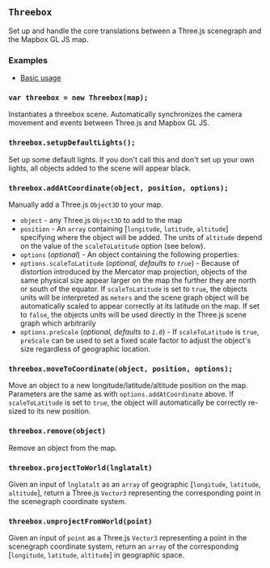 ## `Threebox`

Set up and handle the core translations between a Three.js scenegraph and the Mapbox GL JS map.

### Examples

- [Basic usage](../examples/basic.html)

### `var threebox = new Threebox(map);`

Instantiates a threebox scene. Automatically synchronizes the camera movement and events between Three.js and Mapbox GL JS.

### `threebox.setupDefaultLights();`

Set up some default lights. If you don't call this and don't set up your own lights, all objects added to the scene will appear black.


### `threebox.addAtCoordinate(object, position, options);`

Manually add a Three.js `Object3D` to your map.

- `object` - any Three.js `Object3D` to add to the map
- `position` - An `array` containing [`longitude`, `latitude`, `altitude`] specifying where the object will be added. The units of `altitude` depend on the value of the `scaleToLatitude` option (see below).
- `options` (_optional_) - An object containing the following properties:
- `options.scaleToLatitude` (_optional, defaults to `true`_) - Because of distortion introduced by the Mercator map projection, objects of the same physical size appear larger on the map the further they are north or south of the equator. If `scaleToLatitude` is set to `true`, the objects units will be interpreted as `meters` and the scene graph object will be automatically scaled to appear correctly at its latitude on the map. If set to `false`, the objects units will be used directly in the Three.js scene graph which arbitrarily
- `options.preScale` (_optional, defaults to `1.0`_) - If `scaleToLatitude` is `true`, `preScale` can be used to set a fixed scale factor to adjust the object's size regardless of geographic location.

### `threebox.moveToCoordinate(object, position, options);`

Move an object to a new longitude/latitude/altitude position on the map. Parameters are the same as with `options.addAtCoordinate` above. If `scaleToLatitude` is set to `true`, the object will automatically be correctly re-sized to its new position.

### `threebox.remove(object)`

Remove an object from the map.

### `threebox.projectToWorld(lnglatalt)`

Given an input of `lnglatalt` as an `array` of geographic [`longitude`, `latitude`, `altitude`], return a Three.js `Vector3` representing the corresponding point in the scenegraph coordinate system.

### `threebox.unprojectFromWorld(point)`

Given an input of `point` as a Three.js `Vector3` representing a point in the scenegraph coordinate system, return an `array` of the corresponding [`longitude`, `latitude`, `altitude`] in geographic space.
